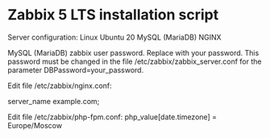# Zabbix 5 LTS installation script 

Server configuration:
Linux Ubuntu 20
MySQL (MariaDB)
NGINX

MySQL (MariaDB) zabbix user password. Replace with your password.
This password must be changed in the file /etc/zabbix/zabbix_server.conf for the parameter DBPassword=your_password.

Edit file /etc/zabbix/nginx.conf:

server_name example.com;

Edit file /etc/zabbix/php-fpm.conf:
php_value[date.timezone] = Europe/Moscow
